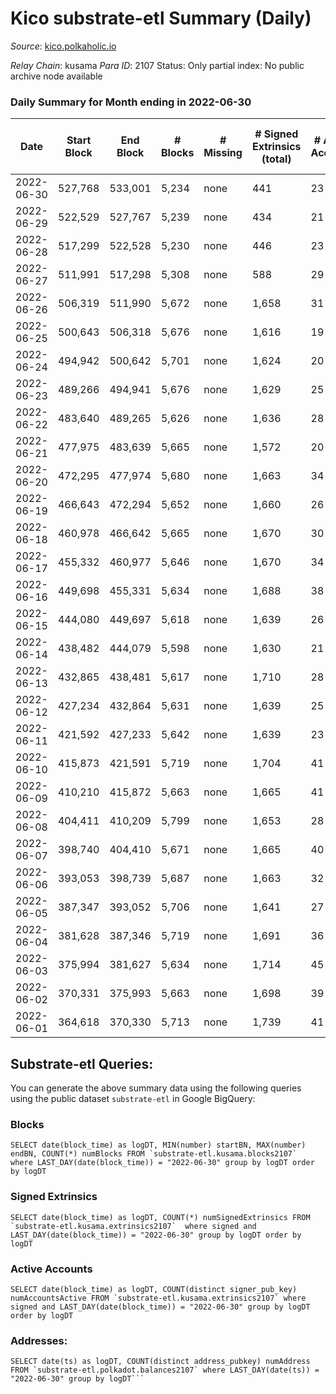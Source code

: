 # Kico substrate-etl Summary (Daily)

_Source_: [kico.polkaholic.io](https://kico.polkaholic.io)

*Relay Chain*: kusama
*Para ID*: 2107
Status: Only partial index: No public archive node available


### Daily Summary for Month ending in 2022-06-30


| Date | Start Block | End Block | # Blocks | # Missing | # Signed Extrinsics (total) | # Active Accounts | # Addresses with Balances | # Events | # Transfers | # XCM Transfers In | # XCM Transfers Out |
| ---- | ----------- | --------- | -------- | --------- | --------------------------- | ----------------- | ------------------------- | -------- | ----------- | ------------------ | ------------------- |
| 2022-06-30 | 527,768 | 533,001 | 5,234 | none  | 441 | 23 | 26,956 | 38,575 | 84 ($77.03) | 1 ($1,109.65) |   |
| 2022-06-29 | 522,529 | 527,767 | 5,239 | none  | 434 | 21 | 26,956 | 38,551 | 82 ($153.05) |   | 1 ($152.98) |
| 2022-06-28 | 517,299 | 522,528 | 5,230 | none  | 446 | 23 | 26,956 | 38,568 | 93 ($1,301.85) | 4 ($910.77) | 4 ($788.44) |
| 2022-06-27 | 511,991 | 517,298 | 5,308 | none  | 588 | 29 | 26,955 | 39,675 | 94 ($480.70) | 1 ($895.68) | 2 ($365.42) |
| 2022-06-26 | 506,319 | 511,990 | 5,672 | none  | 1,658 | 31 | 26,955 | 46,498 | 109 ($1,314.82) | 1 ($1,526.64) |   |
| 2022-06-25 | 500,643 | 506,318 | 5,676 | none  | 1,616 | 19 | 26,955 | 46,323 | 63 ($496.97) | 3 ($536.13) | 2 ($58.16) |
| 2022-06-24 | 494,942 | 500,642 | 5,701 | none  | 1,624 | 20 | 26,955 | 46,507 | 61 ($1,262.09) | 1 ($402.40) | 4 ($5,528.86) |
| 2022-06-23 | 489,266 | 494,941 | 5,676 | none  | 1,629 | 25 | 26,954 | 46,401 | 88  |   | 1 ($7.60) |
| 2022-06-22 | 483,640 | 489,265 | 5,626 | none  | 1,636 | 28 | 26,953 | 46,101 | 90 ($0.74) | 1 ($118.93) | 1 ($14.90) |
| 2022-06-21 | 477,975 | 483,639 | 5,665 | none  | 1,572 | 20 | 26,953 | 46,104 | 87 ($278.31) | 2 ($271.12) | 4 ($278.31) |
| 2022-06-20 | 472,295 | 477,974 | 5,680 | none  | 1,663 | 34 | 26,952 | 46,620 | 115 ($334.51) | 2 ($262.97) | 3 ($278.87) |
| 2022-06-19 | 466,643 | 472,294 | 5,652 | none  | 1,660 | 26 | 26,952 | 46,435 | 125 ($3,827.81) | 1 ($95.84) | 4 ($4,120.09) |
| 2022-06-18 | 460,978 | 466,642 | 5,665 | none  | 1,670 | 30 | 26,952 | 46,530 | 124 ($461.02) | 1 ($460.30) | 1 ($488.48) |
| 2022-06-17 | 455,332 | 460,977 | 5,646 | none  | 1,670 | 34 | 26,952 | 46,385 | 115 ($22.83) |   | 2 ($38.93) |
| 2022-06-16 | 449,698 | 455,331 | 5,634 | none  | 1,688 | 38 | 26,952 | 46,360 | 108 ($1,391.62) | 5 ($1,330.41) | 7 ($879.56) |
| 2022-06-15 | 444,080 | 449,697 | 5,618 | none  | 1,639 | 26 | 26,951 | 46,018 | 78 ($458.41) | 5 ($462.18) | 7 ($449.55) |
| 2022-06-14 | 438,482 | 444,079 | 5,598 | none  | 1,630 | 21 | 26,951 | 45,850 | 78 ($539.11) | 4 ($519.70) | 6 ($698.54) |
| 2022-06-13 | 432,865 | 438,481 | 5,617 | none  | 1,710 | 28 | 26,950 | 46,383 | 147 ($1,725.79) | 13 ($1,729.90) | 18 ($2,291.41) |
| 2022-06-12 | 427,234 | 432,864 | 5,631 | none  | 1,639 | 25 | 26,950 | 46,123 | 80 ($3,237.34) | 5 ($627.40) | 10 ($1,908.64) |
| 2022-06-11 | 421,592 | 427,233 | 5,642 | none  | 1,639 | 23 | 26,950 | 46,197 | 79 ($455.49) | 3 ($222.71) | 4 ($458.19) |
| 2022-06-10 | 415,873 | 421,591 | 5,719 | none  | 1,704 | 41 | 26,950 | 47,097 | 152 ($7,516.28) | 10 ($4,740.66) | 19 ($11,867.19) |
| 2022-06-09 | 410,210 | 415,872 | 5,663 | none  | 1,665 | 41 | 26,950 | 46,532 | 128 ($562.71) | 1 ($340.56) | 3 ($571.82) |
| 2022-06-08 | 404,411 | 410,209 | 5,799 | none  | 1,653 | 28 | 26,950 | 47,429 | 110 ($2,157.33) | 1 ($1,063.68) | 4 ($1,071.05) |
| 2022-06-07 | 398,740 | 404,410 | 5,671 | none  | 1,665 | 40 | 26,950 | 46,625 | 134 ($77.74) | 2 ($1,208.22) | 4 ($494.41) |
| 2022-06-06 | 393,053 | 398,739 | 5,687 | none  | 1,663 | 32 | 26,948 | 46,690 | 110 ($51.41) | 2 ($404.62) | 2 ($37.56) |
| 2022-06-05 | 387,347 | 393,052 | 5,706 | none  | 1,641 | 27 | 26,948 | 46,685 | 91 ($783.14) |   | 4 ($1,086.65) |
| 2022-06-04 | 381,628 | 387,346 | 5,719 | none  | 1,691 | 36 | 26,946 | 47,156 | 187 ($932.32) | 3 ($260.11) | 3 ($672.27) |
| 2022-06-03 | 375,994 | 381,627 | 5,634 | none  | 1,714 | 45 | 26,946 | 46,572 | 172 ($4,532.81) | 8 ($4,130.20) | 5 ($1,720.10) |
| 2022-06-02 | 370,331 | 375,993 | 5,663 | none  | 1,698 | 39 | 26,945 | 46,771 | 182 ($788.72) | 2 ($529.97) | 4 ($563.08) |
| 2022-06-01 | 364,618 | 370,330 | 5,713 | none  | 1,739 | 41 | 26,945 | 47,332 | 222 ($614.25) | 3 ($528.89) | 4 ($488.08) |

## Substrate-etl Queries:
You can generate the above summary data using the following queries using the public dataset `substrate-etl` in Google BigQuery:


### Blocks
```
SELECT date(block_time) as logDT, MIN(number) startBN, MAX(number) endBN, COUNT(*) numBlocks FROM `substrate-etl.kusama.blocks2107`  where LAST_DAY(date(block_time)) = "2022-06-30" group by logDT order by logDT
```


### Signed Extrinsics
```
SELECT date(block_time) as logDT, COUNT(*) numSignedExtrinsics FROM `substrate-etl.kusama.extrinsics2107`  where signed and LAST_DAY(date(block_time)) = "2022-06-30" group by logDT order by logDT
```


### Active Accounts
```
SELECT date(block_time) as logDT, COUNT(distinct signer_pub_key) numAccountsActive FROM `substrate-etl.kusama.extrinsics2107` where signed and LAST_DAY(date(block_time)) = "2022-06-30" group by logDT order by logDT
```


### Addresses:
```
SELECT date(ts) as logDT, COUNT(distinct address_pubkey) numAddress FROM `substrate-etl.polkadot.balances2107` where LAST_DAY(date(ts)) = "2022-06-30" group by logDT```


